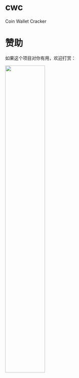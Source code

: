 # cwc
Coin Wallet Cracker

# 赞助
如果这个项目对你有用，欢迎打赏：

<img src="https://user-images.githubusercontent.com/858592/60753727-af6fcb80-a009-11e9-9239-ee1a5b2c0c31.png" width="50%">

